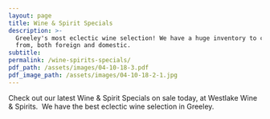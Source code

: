 ```yaml
---
layout: page
title: Wine & Spirit Specials
description: >-
  Greeley's most eclectic wine selection! We have a huge inventory to choose
  from, both foreign and domestic.
subtitle:
permalink: /wine-spirits-specials/
pdf_path: /assets/images/04-10-18-3.pdf
pdf_image_path: /assets/images/04-10-18-2-1.jpg
---
```


Check out our latest Wine & Spirit Specials on sale today, at Westlake Wine & Spirits.  We have the best eclectic wine selection in Greeley.